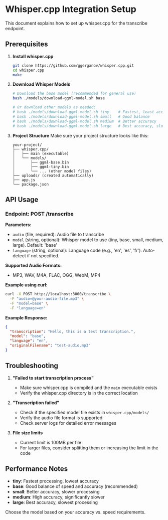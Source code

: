 # Whisper.cpp Integration Setup

This document explains how to set up whisper.cpp for the transcribe endpoint.

## Prerequisites

1. **Install whisper.cpp**
   ```bash
   git clone https://github.com/ggerganov/whisper.cpp.git
   cd whisper.cpp
   make
   ```

2. **Download Whisper Models**
   ```bash
   # Download the base model (recommended for general use)
   bash ./models/download-ggml-model.sh base
   
   # Or download other models as needed:
   # bash ./models/download-ggml-model.sh tiny    # Fastest, least accurate
   # bash ./models/download-ggml-model.sh small   # Good balance
   # bash ./models/download-ggml-model.sh medium  # Better accuracy
   # bash ./models/download-ggml-model.sh large   # Best accuracy, slowest
   ```

3. **Project Structure**
   Make sure your project structure looks like this:
   ```
   your-project/
   ├── whisper.cpp/
   │   ├── main (executable)
   │   └── models/
   │       ├── ggml-base.bin
   │       ├── ggml-tiny.bin
   │       └── ... (other model files)
   ├── uploads/ (created automatically)
   ├── app.js
   └── package.json
   ```

## API Usage

### Endpoint: POST /transcribe

**Parameters:**
- `audio` (file, required): Audio file to transcribe
- `model` (string, optional): Whisper model to use (tiny, base, small, medium, large). Default: 'base'
- `language` (string, optional): Language code (e.g., 'en', 'es', 'fr'). Auto-detect if not specified.

**Supported Audio Formats:**
- MP3, WAV, M4A, FLAC, OGG, WebM, MP4

**Example using curl:**
```bash
curl -X POST http://localhost:3000/transcribe \
  -F "audio=@your-audio-file.mp3" \
  -F "model=base" \
  -F "language=en"
```

**Example Response:**
```json
{
  "transcription": "Hello, this is a test transcription.",
  "model": "base",
  "language": "en",
  "originalFilename": "test-audio.mp3"
}
```

## Troubleshooting

1. **"Failed to start transcription process"**
   - Make sure whisper.cpp is compiled and the `main` executable exists
   - Verify the whisper.cpp directory is in the correct location

2. **"Transcription failed"**
   - Check if the specified model file exists in `whisper.cpp/models/`
   - Verify the audio file format is supported
   - Check server logs for detailed error messages

3. **File size limits**
   - Current limit is 100MB per file
   - For larger files, consider splitting them or increasing the limit in the code

## Performance Notes

- **tiny**: Fastest processing, lowest accuracy
- **base**: Good balance of speed and accuracy (recommended)
- **small**: Better accuracy, slower processing
- **medium**: High accuracy, significantly slower
- **large**: Best accuracy, slowest processing

Choose the model based on your accuracy vs. speed requirements.
